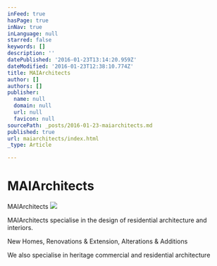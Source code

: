```yaml
---
inFeed: true
hasPage: true
inNav: true
inLanguage: null
starred: false
keywords: []
description: ''
datePublished: '2016-01-23T13:14:20.959Z'
dateModified: '2016-01-23T12:38:10.774Z'
title: MAIArchitects
author: []
authors: []
publisher:
  name: null
  domain: null
  url: null
  favicon: null
sourcePath: _posts/2016-01-23-maiarchitects.md
published: true
url: maiarchitects/index.html
_type: Article

---
```

# MAIArchitects

MAIArchitects
![](https://the-grid-user-content.s3-us-west-2.amazonaws.com/66203d59-d6c6-49d0-8831-3615fa31044b.png)

MAIArchitects specialise in the design of residential architecture and interiors.

New Homes, Renovations & Extension, Alterations & Additions

We also specialise in heritage commercial and residential architecture
